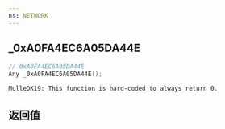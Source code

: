 ```yaml
---
ns: NETWORK
---
```

## _0xA0FA4EC6A05DA44E

```c
// 0xA0FA4EC6A05DA44E
Any _0xA0FA4EC6A05DA44E();
```

```
MulleDK19: This function is hard-coded to always return 0.  
```

## 返回值
